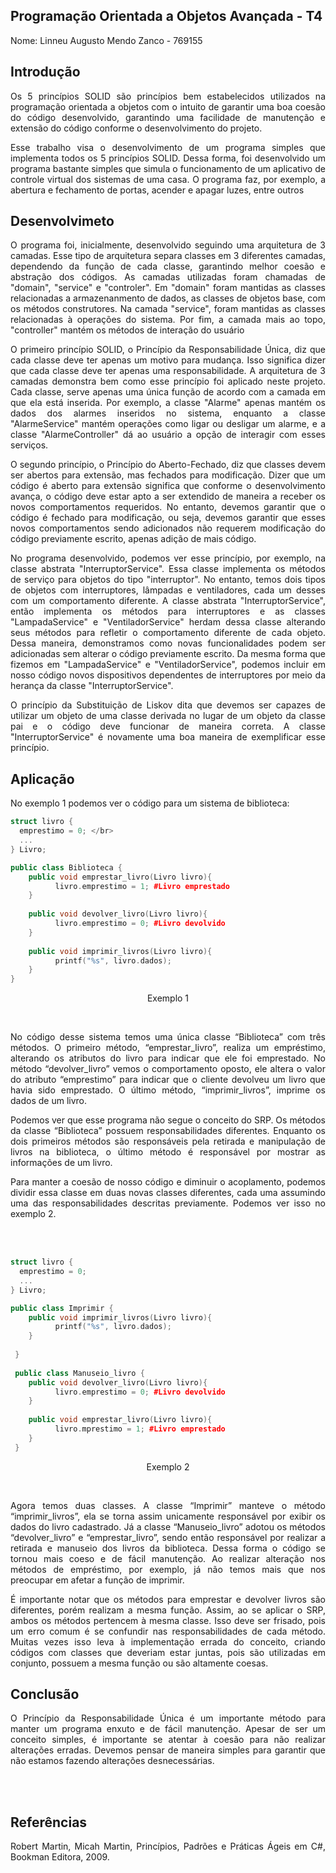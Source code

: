 ## Programação Orientada a Objetos Avançada - T4
<p align="justify"> Nome: Linneu Augusto Mendo Zanco - 769155 </br>
 </p>
 
## Introdução
<p align="justify"> Os 5 princípios SOLID são princípios bem estabelecidos utilizados na programação orientada a objetos com o intuito de garantir uma boa coesão do código desenvolvido, garantindo uma facilidade de manutenção e extensão do código conforme o desenvolvimento do projeto.</p>
<p align="justify"> Esse trabalho visa o desenvolvimento de um programa simples que implementa todos os 5 princípios SOLID. Dessa forma, foi desenvolvido um programa bastante simples que simula o funcionamento de um aplicativo de controle virtual dos sistemas de uma casa. O programa faz, por exemplo, a abertura e fechamento de portas, acender e apagar luzes, entre outros
</p>

## Desenvolvimeto
<p align="justify"> O programa foi, inicialmente, desenvolvido seguindo uma arquitetura de 3 camadas. Esse tipo de arquitetura separa classes em 3 diferentes camadas, dependendo da função de cada classe, garantindo melhor coesão e abstração dos códigos. As camadas utilizadas foram chamadas de "domain", "service" e "controler". Em "domain" foram mantidas as classes relacionadas a armazenanmento de dados, as classes de objetos base, com os métodos construtores. Na camada "service", foram mantidas as classes relacionadas à operações do sistema. Por fim, a camada mais ao topo, "controller" mantém os métodos de interação do usuário </p>
<p align="justify"> O primeiro princípio SOLID, o Princípio da Responsabilidade Única, diz que cada classe deve ter apenas um motivo para mudança. Isso significa dizer que cada classe deve ter apenas uma responsabilidade. A arquitetura de 3 camadas demonstra bem como esse princípio foi aplicado neste projeto. Cada classe, serve apenas uma única função de acordo com a camada em que ela está inserida. Por exemplo, a classe "Alarme" apenas mantém os dados dos alarmes inseridos no sistema, enquanto a classe "AlarmeService" mantém operações como ligar ou desligar um alarme, e a classe "AlarmeController" dá ao usuário a opção de interagir com esses serviços. </p>
<p align="justify"> O segundo princípio, o Princípio do Aberto-Fechado, diz que classes devem ser abertos para extensão, mas fechados para modificação. Dizer que um código é aberto para extensão significa que conforme o desenvolvimento avança, o código deve estar apto a ser extendido de maneira a receber os novos comportamentos requeridos. No entanto, devemos garantir que o código é fechado para modificação, ou seja, devemos garantir que esses novos comportamentos sendo adicionados não requerem modificação do código previamente escrito, apenas adição de mais código. </p>
<p align = "justify"> No programa desenvolvido, podemos ver esse princípio, por exemplo, na classe abstrata "InterruptorService". Essa classe implementa os métodos de serviço para objetos do tipo "interruptor". No entanto, temos dois tipos de objetos com interruptores, lâmpadas e ventiladores, cada um desses com um comportamento diferente. A classe abstrata "InterruptorService", então implementa os métodos para interruptores e as classes "LampadaService" e "VentiladorService" herdam dessa classe alterando seus métodos para refletir o comportamento diferente de cada objeto. Dessa maneira, demonstramos como novas funcionalidades podem ser adicionadas sem alterar o código previamente escrito. Da mesma forma que fizemos em "LampadaService" e "VentiladorService", podemos incluir em nosso código novos dispositivos dependentes de interruptores por meio da herança da classe "InterruptorService".</p>
<p align = "justify"> O princípio da Substituição de Liskov dita que devemos ser capazes de utilizar um objeto de uma classe derivada no lugar de um objeto da classe pai e o código deve funcionar de maneira correta. A classe "InterruptorService" é novamente uma boa maneira de exemplificar esse princípio. </p>

## Aplicação
No exemplo 1 podemos ver o código para um sistema de biblioteca:


~~~C++
struct livro {
  emprestimo = 0; </br>
  ...
} Livro;

public class Biblioteca {
    public void emprestar_livro(Livro livro){
          livro.emprestimo = 1; #Livro emprestado
    }
    
    public void devolver_livro(Livro livro){
          livro.emprestimo = 0; #Livro devolvido
    }
    
    public void imprimir_livros(Livro livro){
          printf("%s", livro.dados);
    }
}
~~~

<p align="center">Exemplo 1</p></br>
<p align="justify">No código desse sistema temos uma única classe “Biblioteca” com três métodos. O primeiro método, “emprestar_livro”, realiza um empréstimo, alterando os atributos do livro para indicar que ele foi emprestado. No método “devolver_livro” vemos o comportamento oposto, ele altera o valor do atributo “emprestimo” para indicar que o cliente devolveu um livro que havia sido emprestado. O último método, “imprimir_livros”, imprime os dados de um livro.</p>
<p align="justify">Podemos ver que esse programa não segue o conceito do SRP. Os métodos da classe “Biblioteca” possuem responsabilidades diferentes. Enquanto os dois primeiros métodos são responsáveis pela retirada e manipulação de livros na biblioteca, o último método é responsável por mostrar as informações de um livro.</p>
<p align="justify">Para manter a coesão de nosso código e diminuir o acoplamento, podemos dividir essa classe em duas novas classes diferentes, cada uma assumindo uma das responsabilidades descritas previamente. Podemos ver isso no exemplo 2.
</p></br></br>

~~~C++
struct livro {
  emprestimo = 0;
  ...
} Livro;

public class Imprimir {
    public void imprimir_livros(Livro livro){
          printf("%s", livro.dados);
    }
    
 }
 
 public class Manuseio_livro {
    public void devolver_livro(Livro livro){
          livro.emprestimo = 0; #Livro devolvido
    }
    
    public void emprestar_livro(Livro livro){
          livro.mprestimo = 1; #Livro emprestado
    }
 }
~~~
<p align="center">Exemplo 2</p></br>
<p align="justify">Agora temos duas classes. A classe “Imprimir” manteve o método “imprimir_livros”, ela se torna assim unicamente responsável por exibir os dados do livro cadastrado. Já a classe “Manuseio_livro” adotou os métodos “devolver_livro” e “emprestar_livro”, sendo então responsável por realizar a retirada e manuseio dos livros da biblioteca. Dessa forma o código se tornou mais coeso e de fácil manutenção. Ao realizar alteração nos métodos de empréstimo, por exemplo, já não temos mais que nos preocupar em afetar a função de imprimir.</p>
<p align="justify">É importante notar que os métodos para emprestar e devolver livros são diferentes, porém realizam a mesma função. Assim, ao se aplicar o SRP, ambos os métodos pertencem à mesma classe. Isso deve ser frisado, pois um erro comum é se confundir nas responsabilidades de cada método. Muitas vezes isso leva à implementação errada do conceito, criando códigos com classes que deveriam estar juntas, pois são utilizadas em conjunto, possuem a mesma função ou são altamente coesas. 
</p>

## Conclusão
<p align="justify">O Princípio da Responsabilidade Única é um importante método para manter um programa enxuto e de fácil manutenção. Apesar de ser um conceito simples, é importante se atentar à coesão para não realizar alterações erradas. Devemos pensar de maneira simples para garantir que não estamos fazendo alterações desnecessárias.
</p>
</br></br>

## Referências
<p align="justify">
Robert Martin, Micah Martin, Princípios, Padrões e Práticas Ágeis em C#,  Bookman Editora, 2009.
</p>
